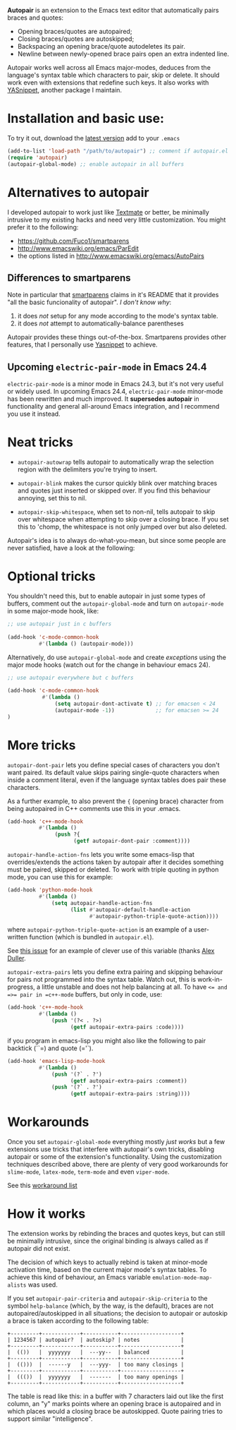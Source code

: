 **Autopair** is an extension to the Emacs text editor that
 automatically pairs braces and quotes:

  - Opening braces/quotes are autopaired;
  - Closing braces/quotes are autoskipped;
  - Backspacing an opening brace/quote autodeletes its pair.
  - Newline between newly-opened brace pairs open an extra indented line.

Autopair works well across all Emacs major-modes, deduces from the
language's syntax table which characters to pair, skip or delete. It
should work even with extensions that redefine such keys. It also
works with [YASnippet][yasnippet], another package I maintain.

# Installation and basic use:

To try it out, download the
[latest version](https://raw.github.com/capitaomorte/autopair/master/autopair.el)
add to your `.emacs`

```el
(add-to-list 'load-path "/path/to/autopair") ;; comment if autopair.el is in standard load path 
(require 'autopair)
(autopair-global-mode) ;; enable autopair in all buffers
```

# Alternatives to autopair

I developed autopair to work just like
[Textmate](http://macromates.com/) or better, be minimally intrusive
to my existing hacks and need very little customization. You might
prefer it to the following:

- https://github.com/Fuco1/smartparens
- http://www.emacswiki.org/emacs/ParEdit
- the options listed in http://www.emacswiki.org/emacs/AutoPairs

## Differences to smartparens

Note in particular that [smartparens][smartparens] claims in it's
README that it provides "all the basic funcionality of autopair". *I
don't know why*:

1. it does *not* setup for any mode according to the mode's syntax
   table.
2. it does *not* attempt to automatically-balance parentheses

Autopair provides these things out-of-the-box. Smartparens provides
other features, that I personally use [Yasnippet][yasnippet] to
achieve.

## Upcoming `electric-pair-mode` in Emacs 24.4

`electric-pair-mode` is a minor mode in Emacs 24.3, but it's not very
useful or widely used. In upcoming Emacs 24.4, `electric-pair-mode`
minor-mode has been rewritten and much improved. It **supersedes
autopair** in functionality and general all-around Emacs integration,
and I recommend you use it instead.

# Neat tricks

- `autopair-autowrap` tells autopair to automatically wrap the
  selection region with the delimiters you're trying to insert.

- `autopair-blink` makes the cursor quickly blink over matching
  braces and quotes just inserted or skipped over. If you find this
  behaviour annoying, set this to nil.

- `autopair-skip-whitespace`, when set to non-nil, tells autopair to
  skip over whitespace when attempting to skip over a closing
  brace. If you set this to 'chomp, the whitespace is not only
  jumped over but also deleted.

Autopair's idea is to always do-what-you-mean, but since some people
are never satisfied, have a look at the following:

# Optional tricks

You shouldn't need this, but to enable autopair in just some types of
buffers, comment out the `autopair-global-mode` and turn on
`autopair-mode` in some major-mode hook, like:

```el
;; use autopair just in c buffers
 
(add-hook 'c-mode-common-hook 
          #'(lambda () (autopair-mode)))
```

Alternatively, do use `autopair-global-mode` and create _exceptions_
using the major mode hooks (watch out for the change in behaviour
emacs 24).

```el
;; use autopair everywhere but c buffers
 
(add-hook 'c-mode-common-hook
           #'(lambda () 
               (setq autopair-dont-activate t) ;; for emacsen < 24
               (autopair-mode -1))             ;; for emacsen >= 24
)
```

# More tricks

`autopair-dont-pair` lets you define special cases of characters you
don't want paired.  Its default value skips pairing single-quote
characters when inside a comment literal, even if the language syntax
tables does pair these characters.

As a further example, to also prevent the `{` (opening brace)
character from being autopaired in C++ comments use this in your
.emacs.

```el
(add-hook 'c++-mode-hook
          #'(lambda ()
               (push ?{
                     (getf autopair-dont-pair :comment))))

```

`autopair-handle-action-fns` lets you write some emacs-lisp that
overrides/extends the actions taken by autopair after it decides
something must be paired, skipped or deleted. To work with triple
quoting in python mode, you can use this for example:

```el
(add-hook 'python-mode-hook
          #'(lambda ()
              (setq autopair-handle-action-fns
                    (list #'autopair-default-handle-action
                          #'autopair-python-triple-quote-action))))
```

where `autopair-python-triple-quote-action` is an example of a
user-written function (which is bundled in `autopair.el`).

See
[this issue](http://code.google.com/p/autopair/issues/detail?id=13)
for an example of clever use of this variable (thanks
[Alex Duller](https://github.com/ramblex).

`autopair-extra-pairs` lets you define extra pairing and skipping
behaviour for pairs not programmed into the syntax table. Watch out,
this is work-in-progress, a little unstable and does not help
balancing at all. To have `<= and =>= pair in =c++-mode` buffers, but
only in code, use:

```el
(add-hook 'c++-mode-hook
          #'(lambda ()
              (push '(?< . ?>)
                    (getf autopair-extra-pairs :code))))
```

if you program in emacs-lisp you might also like the following to
pair backtick (``=) and quote (='`).
  
```el
(add-hook 'emacs-lisp-mode-hook
          #'(lambda ()
              (push '(?` . ?')
                    (getf autopair-extra-pairs :comment))
              (push '(?` . ?')
                    (getf autopair-extra-pairs :string))))
```

# Workarounds

Once you set `autopair-global-mode` everything mostly _just works_ but
a few extensions use tricks that interfere with autopair's own tricks,
disabling autopair or some of the extension's functionality. Using the
customization techniques described above, there are plenty of very
good workarounds for `slime-mode`, `latex-mode`, `term-mode` and even
`viper-mode`.

See this [workaround list][1]

# How it works

The extension works by rebinding the braces and quotes keys, but can
still be minimally intrusive, since the original binding is always
called as if autopair did not exist.
 
The decision of which keys to actually rebind is taken at minor-mode
activation time, based on the current major mode's syntax tables. To
achieve this kind of behaviour, an Emacs variable
`emulation-mode-map-alists` was used.
 
If you set `autopair-pair-criteria` and `autopair-skip-criteria` to
the symbol `help-balance` (which, by the way, is the default), braces
are not autopaired/autoskipped in all situations; the decision to
autopair or autoskip a brace is taken according to the following
table:

```
+---------+------------+-----------+-------------------+
| 1234567 | autopair?  | autoskip? | notes             |
+---------+------------+-----------+-------------------+
|  (())   |  yyyyyyy   |  ---yy--  | balanced          |
+---------+------------+-----------+-------------------+
|  (()))  |  ------y   |  ---yyy-  | too many closings |
+---------+------------+-----------+-------------------+
|  ((())  |  yyyyyyy   |  -------  | too many openings |
+---------+------------+-----------+-------------------+
```

The table is read like this: in a buffer with 7 characters laid out
like the first column, an "y" marks points where an opening brace is
autopaired and in which places would a closing brace be
autoskipped. Quote pairing tries to support similar "intelligence".

[1]: https://code.google.com/p/autopair/issues/list?can=1&q=status%3AWorkaround&colspec=ID+Type+Status+Priority+Milestone+Owner+Summary&cells=tiles
[smartparens]: https://github.com/Fuco1/smartparens
[yasnippet]: https://github.com/capitaomorte/yasnippet

